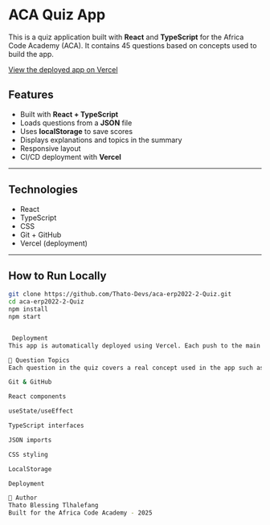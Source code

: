# ACA Quiz App

This is a quiz application built with **React** and **TypeScript** for the Africa Code Academy (ACA). It contains 45 questions based on concepts used to build the app.



[View the deployed app on Vercel](https://vercel.com/thato-blessing-tlhalefangs-projects/aca-erp2022-2-quiz)  



## Features

- Built with **React + TypeScript**
- Loads questions from a **JSON** file
- Uses **localStorage** to save scores
- Displays explanations and topics in the summary
- Responsive layout
- CI/CD deployment with **Vercel**

---

## Technologies

- React
- TypeScript
- CSS
- Git + GitHub
- Vercel (deployment)

---

##  How to Run Locally

```bash
git clone https://github.com/Thato-Devs/aca-erp2022-2-Quiz.git
cd aca-erp2022-2-Quiz
npm install
npm start


 Deployment
This app is automatically deployed using Vercel. Each push to the main branch triggers a redeploy.

🧠 Question Topics
Each question in the quiz covers a real concept used in the app such as:

Git & GitHub

React components

useState/useEffect

TypeScript interfaces

JSON imports

CSS styling

LocalStorage

Deployment

🙌 Author
Thato Blessing Tlhalefang
Built for the Africa Code Academy - 2025
